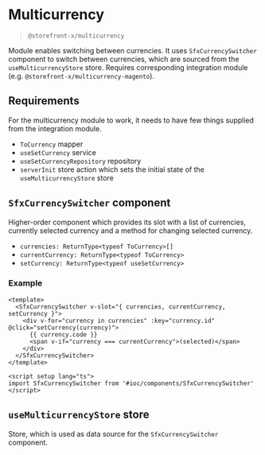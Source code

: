 # Multicurrency

> `@storefront-x/multicurrency`

Module enables switching between currencies. It uses `SfxCurrencySwitcher` component to switch between currencies, which are sourced from the `useMulticurrencyStore` store. Requires corresponding integration module (e.g. `@storefront-x/multicurrency-magento`).

## Requirements

For the multicurrency module to work, it needs to have few things supplied from the integration module.

- `ToCurrency` mapper
- `useSetCurrency` service
- `useSetCurrencyRepository` repository
- `serverInit` store action which sets the initial state of the `useMulticurrencyStore` store

## `SfxCurrencySwitcher` component

Higher-order component which provides its slot with a list of currencies, currently selected currency and a method for changing selected currency.

- `currencies: ReturnType<typeof ToCurrency>[]`
- `currentCurrency: ReturnType<typeof ToCurrency>`
- `setCurrency: ReturnType<typeof useSetCurrency>`

### Example

```vue
<template>
  <SfxCurrencySwitcher v-slot="{ currencies, currentCurrency, setCurrency }">
    <div v-for="currency in currencies" :key="currency.id" @click="setCurrency(currency)">
      {{ currency.code }}
      <span v-if="currency === currentCurrency">(selected)</span>
    </div>
  </SfxCurrencySwitcher>
</template>

<script setup lang="ts">
import SfxCurrencySwitcher from '#ioc/components/SfxCurrencySwitcher'
</script>
```

## `useMulticurrencyStore` store

Store, which is used as data source for the `SfxCurrencySwitcher` component.
